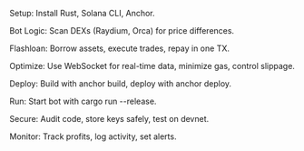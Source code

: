Setup: Install Rust, Solana CLI, Anchor.

Bot Logic: Scan DEXs (Raydium, Orca) for price differences.

Flashloan: Borrow assets, execute trades, repay in one TX.

Optimize: Use WebSocket for real-time data, minimize gas, control slippage.

Deploy: Build with anchor build, deploy with anchor deploy.

Run: Start bot with cargo run --release.

Secure: Audit code, store keys safely, test on devnet.

Monitor: Track profits, log activity, set alerts.
